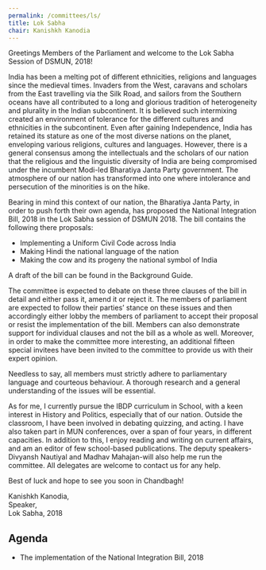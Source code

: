 ```yaml
---
permalink: /committees/ls/
title: Lok Sabha
chair: Kanishkh Kanodia
---
```


Greetings Members of the Parliament and welcome to the Lok Sabha Session of DSMUN, 2018!

India has been a melting pot of different ethnicities, religions and languages since the medieval times. Invaders from the West, caravans and scholars from the East travelling via the Silk Road, and sailors from the Southern oceans have all contributed to a long and glorious tradition of heterogeneity and plurality in the Indian subcontinent. It is believed such intermixing created an environment of tolerance for the different cultures and ethnicities in the subcontinent. Even after gaining Independence, India has retained its stature as one of the most diverse nations on the planet, enveloping various religions, cultures and languages. However, there is a general consensus among the intellectuals and the scholars of our nation that the religious and the linguistic diversity of India are being compromised under the incumbent Modi-led Bharatiya Janta Party government. The atmosphere of our nation has transformed into one where intolerance and persecution of the minorities is on the hike.

Bearing in mind this context of our nation, the Bharatiya Janta Party, in order to push forth their own agenda, has proposed the National Integration Bill, 2018 in the Lok Sabha session of DSMUN 2018. The bill contains the following there proposals:

 - Implementing a Uniform Civil Code across India
 - Making Hindi the national language of the nation
 - Making the cow and its progeny the national symbol of India

A draft of the bill can be found in the Background Guide.

The committee is expected to debate on these three clauses of the bill in detail and either pass it, amend it or reject it. The members of parliament are expected to follow their parties’ stance on these issues and then accordingly either lobby the members of parliament to accept their proposal or resist the implementation of the bill. Members can also demonstrate support for individual clauses and not the bill as a whole as well. Moreover, in order to make the committee more interesting, an additional fifteen special invitees have been invited to the committee to provide us with their expert opinion.

Needless to say, all members must strictly adhere to parliamentary language and courteous behaviour. A thorough research and a general understanding of the issues will be essential.

As for me, I currently pursue the IBDP curriculum in School, with a keen interest in History and Politics, especially that of our nation. Outside the classroom, I have been involved in debating quizzing, and acting. I have also taken part in MUN conferences, over a span of four years, in different capacities. In addition to this, I enjoy reading and writing on current affairs, and am an editor of few school-based publications. The deputy speakers-Divyansh Nautiyal and Madhav Mahajan-will also help me run the committee. All delegates are welcome to contact us for any help.

Best of luck and hope to see you soon in Chandbagh!

Kanishkh Kanodia,<br>
Speaker,<br>
Lok Sabha, 2018

## Agenda

- The implementation of the National Integration Bill, 2018
